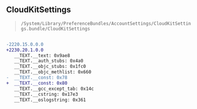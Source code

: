 ## CloudKitSettings

> `/System/Library/PreferenceBundles/AccountSettings/CloudKitSettings.bundle/CloudKitSettings`

```diff

-2220.15.0.0.0
+2230.20.1.0.0
   __TEXT.__text: 0x9ae8
   __TEXT.__auth_stubs: 0x4a0
   __TEXT.__objc_stubs: 0x1fc0
   __TEXT.__objc_methlist: 0x660
-  __TEXT.__const: 0x78
+  __TEXT.__const: 0x80
   __TEXT.__gcc_except_tab: 0x14c
   __TEXT.__cstring: 0x17e3
   __TEXT.__oslogstring: 0x361

```
